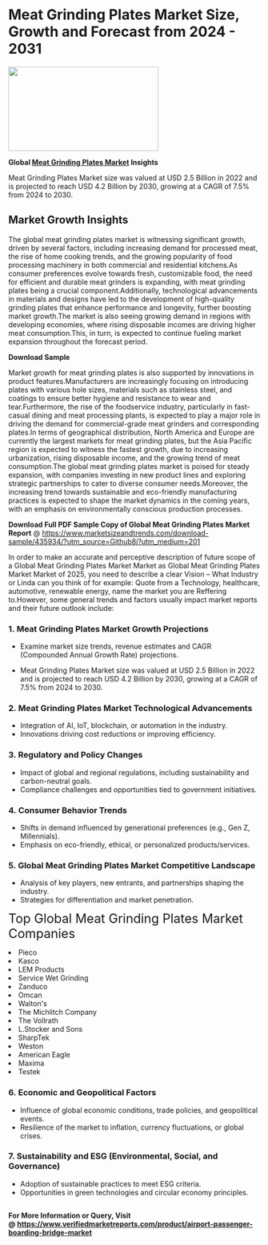 <H1>Meat Grinding Plates Market Size, Growth and Forecast from 2024 - 2031</H1><img class="aligncenter size-medium wp-image-584254" src="https://thirdeyenews.in/wp-content/uploads/2024/09/Global-Market-Research-300x168.jpeg" alt="" width="300" height="168" /><p><strong>Global&nbsp;<a href="https://www.marketsizeandtrends.com/download-sample/435934/?utm_source=Github8j?utm_medium=201">Meat Grinding Plates Market</a> Insights</strong></p><p>Meat Grinding Plates Market size was valued at USD 2.5 Billion in 2022 and is projected to reach USD 4.2 Billion by 2030, growing at a CAGR of 7.5% from 2024 to 2030.</p><p><h2>Market Growth Insights</h2> <p>The global meat grinding plates market is witnessing significant growth, driven by several factors, including increasing demand for processed meat, the rise of home cooking trends, and the growing popularity of food processing machinery in both commercial and residential kitchens.As consumer preferences evolve towards fresh, customizable food, the need for efficient and durable meat grinders is expanding, with meat grinding plates being a crucial component.Additionally, technological advancements in materials and designs have led to the development of high-quality grinding plates that enhance performance and longevity, further boosting market growth.The market is also seeing growing demand in regions with developing economies, where rising disposable incomes are driving higher meat consumption.This, in turn, is expected to continue fueling market expansion throughout the forecast period.</p> <p><strong>Download Sample</strong></p> <p>Market growth for meat grinding plates is also supported by innovations in product features.Manufacturers are increasingly focusing on introducing plates with various hole sizes, materials such as stainless steel, and coatings to ensure better hygiene and resistance to wear and tear.Furthermore, the rise of the foodservice industry, particularly in fast-casual dining and meat processing plants, is expected to play a major role in driving the demand for commercial-grade meat grinders and corresponding plates.In terms of geographical distribution, North America and Europe are currently the largest markets for meat grinding plates, but the Asia Pacific region is expected to witness the fastest growth, due to increasing urbanization, rising disposable income, and the growing trend of meat consumption.The global meat grinding plates market is poised for steady expansion, with companies investing in new product lines and exploring strategic partnerships to cater to diverse consumer needs.Moreover, the increasing trend towards sustainable and eco-friendly manufacturing practices is expected to shape the market dynamics in the coming years, with an emphasis on environmentally conscious production processes.</p> <p><span class=""><strong>Download Full PDF Sample Copy of Global Meat Grinding Plates Market Report</strong> @ <a href="https://www.marketsizeandtrends.com/download-sample/435934/?utm_source=Github8j?utm_medium=201" target="_blank">https://www.marketsizeandtrends.com/download-sample/435934/?utm_source=Github8j?utm_medium=201</a></span></p><p>In order to make an accurate and perceptive description of future scope of a Global&nbsp;Meat Grinding Plates Market Market as Global&nbsp;Meat Grinding Plates Market Market of 2025, you need to describe a clear Vision &ndash; What Industry or Linda can you think of for example: Quote from a Technology, healthcare, automotive, renewable energy, name the market you are Reffering to.However, some general trends and factors usually impact market reports and their future outlook include:</p><h3>1.&nbsp;<strong>Meat Grinding Plates Market Growth Projections</strong></h3><ul><li>Examine market size trends, revenue estimates and CAGR (Compounded Annual Growth Rate) projections.</li><li><p>Meat Grinding Plates Market size was valued at USD 2.5 Billion in 2022 and is projected to reach USD 4.2 Billion by 2030, growing at a CAGR of 7.5% from 2024 to 2030.</p></li></ul><h3>2.&nbsp;<strong>Meat Grinding Plates Market Technological Advancements</strong></h3><ul><li>Integration of AI, IoT, blockchain, or automation in the industry.</li><li>Innovations driving cost reductions or improving efficiency.</li></ul><h3>3.&nbsp;<strong>Regulatory and Policy Changes</strong></h3><ul><li>Impact of global and regional regulations, including sustainability and carbon-neutral goals.</li><li>Compliance challenges and opportunities tied to government initiatives.</li></ul><h3>4.&nbsp;<strong>Consumer Behavior Trends</strong></h3><ul><li>Shifts in demand influenced by generational preferences (e.g., Gen Z, Millennials).</li><li>Emphasis on eco-friendly, ethical, or personalized products/services.</li></ul><h3>5.&nbsp;<strong>Global Meat Grinding Plates Market Competitive Landscape</strong></h3><ul><li>Analysis of key players, new entrants, and partnerships shaping the industry.</li><li>Strategies for differentiation and market penetration.</li></ul><p data-pm-slice="1 1 []"><span style="color: inherit; font-family: inherit; font-size: 25px;">Top Global Meat Grinding Plates Market Companies</span></p><div class="" data-test-id=""><p><li>Pieco</li><li> Kasco</li><li> LEM Products</li><li> Service Wet Grinding</li><li> Zanduco</li><li> Omcan</li><li> Walton's</li><li> The Michlitch Company</li><li> The Vollrath</li><li> L.Stocker and Sons</li><li> SharpTek</li><li> Weston</li><li> American Eagle</li><li> Maxima</li><li> Testek</li></p></div><h3>6.&nbsp;<strong>Economic and Geopolitical Factors</strong></h3><ul><li>Influence of global economic conditions, trade policies, and geopolitical events.</li><li>Resilience of the market to inflation, currency fluctuations, or global crises.</li></ul><h3>7.&nbsp;<strong>Sustainability and ESG (Environmental, Social, and Governance)</strong></h3><ul><li>Adoption of sustainable practices to meet ESG criteria.</li><li>Opportunities in green technologies and circular economy principles.</li></ul><h2><strong style="font-size: 14px;">For More Information or Query, Visit @&nbsp;</strong><a style="background-color: #ffffff; font-size: 14px;" href="https://www.marketsizeandtrends.com/report/meat-grinding-plates-market/" target="_blank">https://www.verifiedmarketreports.com/product/airport-passenger-boarding-bridge-market</a></h2>